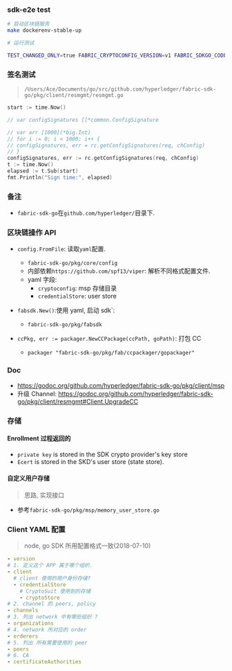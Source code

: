 ### sdk-e2e test

```sh
# 启动区块链服务
make dockerenv-stable-up

# 运行测试

TEST_CHANGED_ONLY=true FABRIC_CRYPTOCONFIG_VERSION=v1 FABRIC_SDKGO_CODELEVEL_VER=v1.1 FABRIC_SDKGO_CODELEVEL_TAG=stable TEST_LOCAL=true  test/scripts/integration.sh
```

### 签名测试

> `/Users/Ace/Documents/go/src/github.com/hyperledger/fabric-sdk-go/pkg/client/resmgmt/resmgmt.go`

```go
start := time.Now()

// var configSignatures []*common.ConfigSignature

// var arr [1000](*big.Int)
// for i := 0; i < 1000; i++ {
// configSignatures, err = rc.getConfigSignatures(req, chConfig)
// }
configSignatures, err := rc.getConfigSignatures(req, chConfig)
t := time.Now()
elapsed := t.Sub(start)
fmt.Println("Sign time:", elapsed)
```

### 备注

- `fabric-sdk-go`在`github.com/hyperledger/`目录下.

### 区块链操作 API

- `config.FromFile`: 读取`yaml`配置.

  - `fabric-sdk-go/pkg/core/config`
  - 内部依赖`https://github.com/spf13/viper`: 解析不同格式配置文件.
  - yaml 字段:
    - `cryptoconfig`: msp 存储目录
    - `credentialStore`: user store

- `fabsdk.New()`:使用 yaml, 启动 sdk`:

  - `fabric-sdk-go/pkg/fabsdk`

- `ccPkg, err := packager.NewCCPackage(ccPath, goPath)`: 打包 CC
  - `packager "fabric-sdk-go/pkg/fab/ccpackager/gopackager"`

### Doc

- https://godoc.org/github.com/hyperledger/fabric-sdk-go/pkg/client/msp
- 升级 Channel: https://godoc.org/github.com/hyperledger/fabric-sdk-go/pkg/client/resmgmt#Client.UpgradeCC

### 存储

#### Enrollment 过程返回的

- `private key` is stored in the SDK crypto provider's key store
- `Ecert` is stored in the SKD's user store (state store).

#### 自定义用户存储

> 思路, 实现接口

- 参考`fabric-sdk-go/pkg/msp/memory_user_store.go`

### Client YAML 配置

> node, go SDK 所用配置格式一致(2018-07-10)

```yaml
- version
# 1. 定义这个 APP 属于哪个组织.
- client
  # client 使用的用户身份存储?
  - credentialStore
    # CryptoSuit 使用到的存储
    - cryptoStore
# 2. channel 的 peers, policy
- channels
# 3. 列出 network 中有哪些组织 ?
- organizations
# 4. network 所对应的 order
- orderers
# 5. 列出 所有需要使用的 peer
- peers
# 6. CA
- certificateAuthorities
```
